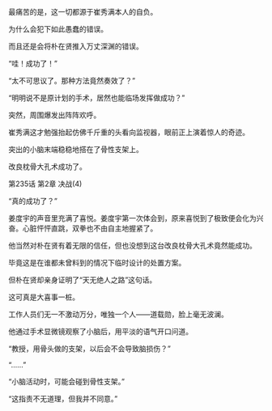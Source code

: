 最痛苦的是，这一切都源于崔秀满本人的自负。

为什么会犯下如此愚蠢的错误。

而且还是会将朴在贤推入万丈深渊的错误。

“哇！成功了！”

“太不可思议了。那种方法竟然奏效了？”

“明明说不是原计划的手术，居然也能临场发挥做成功？”

突然，周围爆发出阵阵欢呼。

崔秀满这才勉强抬起仿佛千斤重的头看向监视器，眼前正上演着惊人的奇迹。

突出的小脑末端稳稳地搭在了骨性支架上。

改良枕骨大孔术成功了。

第235话 第2章 决战(4)

“真的成功了？”

姜度宇的声音里充满了喜悦。姜度宇第一次体会到，原来喜悦到了极致便会化为兴奋。心脏怦怦直跳，双拳也不由自主地握紧了。

他当然对朴在贤有着无限的信任，但也没想到这台改良枕骨大孔术竟然能成功。

毕竟这是在谁都未曾料到的情况下临时设计的处置方案。

但朴在贤却亲身证明了“天无绝人之路”这句话。

这可真是大喜事一桩。

工作人员们无一不激动万分，唯独一个人——道载勋，脸上毫无波澜。

他通过手术显微镜观察了小脑后，用平淡的语气开口问道。

“教授，用骨头做的支架，以后会不会导致脑损伤？”

“……”

“小脑活动时，可能会碰到骨性支架。”

“这指责不无道理，但我并不同意。”